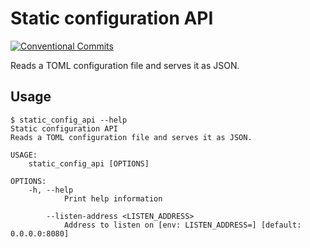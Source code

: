 # Static configuration API

[![Conventional Commits](https://img.shields.io/badge/Conventional%20Commits-1.0.0-yellow.svg)](https://conventionalcommits.org)

Reads a TOML configuration file and serves it as JSON.

## Usage

```ShellSession
$ static_config_api --help
Static configuration API 
Reads a TOML configuration file and serves it as JSON.

USAGE:
    static_config_api [OPTIONS]

OPTIONS:
    -h, --help
            Print help information

        --listen-address <LISTEN_ADDRESS>
            Address to listen on [env: LISTEN_ADDRESS=] [default: 0.0.0.0:8080]
```
